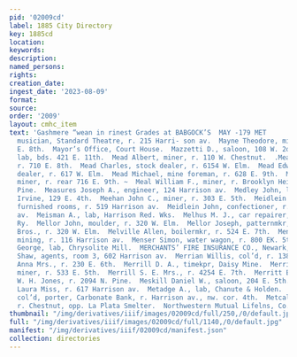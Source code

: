 ```yaml
---
pid: '02009cd'
label: 1885 City Directory
key: 1885cd
location: 
keywords: 
description: 
named_persons: 
rights: 
creation_date: 
ingest_date: '2023-08-09'
format: 
source: 
order: '2009'
layout: cmhc_item
text: 'Gashmere “wean in rinest Grades at BABGOCK’S  MAY -179 MET        Maynard Charles,
  musician, Standard Theatre, r. 215 Harri- son av.  Mayne Theodore, miner, r. 422
  E. 8th.  Mayor’s Office, Court House.  Mazzetti D., saloon, 108 W. 2d.  Me Patrick,
  lab, bds. 421 E. 11th.  Mead Albert, miner, r. 110 W. Chestnut.  .Mead Arthur, dairyman,
  r. 710 E. 8th.  Mead Charles, stock dealer, r. 6154 W. Elm.  Mead Edward F., stock
  dealer, r. 617 W. Elm.  Mead Michael, mine foreman, r. 628 E. 9th.  Mead Patrick,
  miner, r. rear 716 E. 9th. ~  Meal William F., miner, r. Brooklyn Heights, foot
  Pine.  Measures Joseph A., engineer, 124 Harrison av.  Medley John, lab, William,
  Irvine, 129 E. 4th.  Meehan John C., miner, r. 303 E. 5th.  Meidlein Jennie Mrs.,
  furnished rooms, r. 519 Harrison av.  Meidlein John, confectioner, r. 519 Harrison
  av.  Meisman A., lab, Harrison Red. Wks.  Melhus M. J., car repairer, D. & R. G.
  Ry.  Mellor John, moulder, r. 320 W. Elm.  Mellor Joseph, patternmkr, Engelbach
  Bros., r. 320 W. Elm.  Melville Allen, boilermkr, r. 524 E. 7th.  Menken Julius,
  mining, r. 116 Harrison av.  Menser Simon, water wagon, r. 800 EK. 5th.  Mercer
  George, lab, Chrysolite Mill.  MERCHANTS’ FIRE INSURANCE CO., Newark, Stickley &
  Shaw, agents, room 3, 602 Harrison av.  Merrian Willis, col’d, r. 1385 W. 2d.  Merrill
  Anna Mrs., r. 230 E. 6th.  Merrill D. A., timekpr, Daisy Mine.  Merrill John A.,
  miner, r. 533 E. 5th.  Merrill S. E. Mrs., r. 4254 E. 7th.  Merritt Edward, barkpr,
  W. H. Jones, r. 2094 N. Pine.  Meskill Daniel W., saloon, 204 E. 5th.  Messinger
  Laura Miss, r. 617 Harrison av.  Metadge A., lab, Chanute & Holden.  Metcalf Christopher,
  col’d, porter, Carbonate Bank, r. Harrison av., nw. cor. 4th.  Metcalf James, lab,
  r. Chestnut, opp. La Plata Smelter.  Northwestern Mutual Lifelns, Co., Buck''& Steel    '
thumbnail: "/img/derivatives/iiif/images/02009cd/full/250,/0/default.jpg"
full: "/img/derivatives/iiif/images/02009cd/full/1140,/0/default.jpg"
manifest: "/img/derivatives/iiif/02009cd/manifest.json"
collection: directories
---
```


